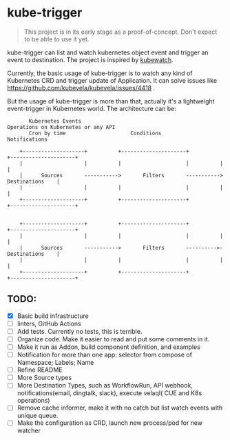 # kube-trigger

> This project is in its early stage as a proof-of-concept. Don't expect to be able to use it yet.

kube-trigger can list and watch kubernetes object event and trigger an event to destination. The project is inspired by [kubewatch](https://github.com/vmware-archive/kubewatch).

Currently, the basic usage of kube-trigger is to watch any kind of Kubernetes CRD and trigger update of Application. It can solve issues like https://github.com/kubevela/kubevela/issues/4418 .

But the usage of kube-trigger is more than that, actually it's a lightweight event-trigger in Kubernetes world. The architecture can be:

```                                                                                                                                                                                    
       Kubernetes Events                                              Operations on Kubernetes or any API
       Cron by time                     Conditions                      Notifications                                                                                           
                                                                                             
    +--------------------+          +---------------------+          +---------------------+ 
    |                    |          |                     |          |                     | 
    |      Sources       ----------->       Filters       ----------->     Destinations    | 
    |                    |          |                     |          |                     | 
    +--------------------+          +---------------------+          +---------------------+                                                                                              
                                                                                                                                                                                          
                                                                                             
    +--------------------+          +---------------------+          +---------------------+ 
    |                    |          |                     |          |                     | 
    |      Sources       ----------->       Filters       ---------->-     Destinations    | 
    |                    |          |                     |          |                     | 
    +--------------------+          +---------------------+          +---------------------+                                                                                                                                                                                                                                                                                        
```

## TODO:

- [x] Basic build infrastructure
- [ ] linters, GitHub Actions
- [ ] Add tests. Currently no tests, this is terrible.
- [ ] Organize code. Make it easier to read and put some comments in it.
- [ ] Make it run as Addon, build component definition, and examples
- [ ] Notification for more than one app: selector from compose of Namespace; Labels; Name
- [ ] Refine README
- [ ] More Source types
- [ ] More Destination Types, such as WorkflowRun, API webhook, notifications(email, dingtalk, slack), execute velaql(
  CUE and K8s operations)
- [ ] Remove cache informer, make it with no catch but list watch events with unique queue.
- [ ] Make the configuration as CRD, launch new process/pod for new watcher
